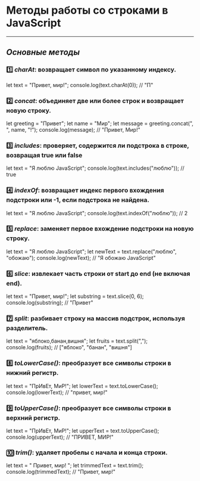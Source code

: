# Методы работы со строками в JavaScript

---

## _Основные методы_

### 1️⃣ _charAt_: возвращает символ по указанному индексу.
let text = "Привет, мир!";
console.log(text.charAt(0)); // "П"


### 2️⃣ _concat_: объединяет две или более строк и возвращает новую строку.
let greeting = "Привет";
let name = "Мир";
let message = greeting.concat(", ", name, "!");
console.log(message); // "Привет, Мир!"


### 3️⃣ _includes_: проверяет, содержится ли подстрока в строке, возвращая true или false
let text = "Я люблю JavaScript";
console.log(text.includes("люблю")); // true


###  4️⃣ _indexOf_: возвращает индекс первого вхождения подстроки или -1, если подстрока не найдена.
let text = "Я люблю JavaScript";
console.log(text.indexOf("люблю")); // 2


###  5️⃣ _replace_: заменяет первое вхождение подстроки на новую строку.
let text = "Я люблю JavaScript";
let newText = text.replace("люблю", "обожаю");
console.log(newText); // "Я обожаю JavaScript"



###  6️⃣ _slice_: извлекает часть строки от start до end (не включая end).
let text = "Привет, мир!";
let substring = text.slice(0, 6);
console.log(substring); // "Привет"


###  7️⃣ _split_: разбивает строку на массив подстрок, используя разделитель.
let text = "яблоко,банан,вишня";
let fruits = text.split(",");
console.log(fruits); // ["яблоко", "банан", "вишня"]

###  8️⃣ _toLowerCase()_: преобразует все символы строки в нижний регистр.
let text = "ПрИвЕт, МиР!";
let lowerText = text.toLowerCase();
console.log(lowerText); // "привет, мир!"

###  9️⃣ _toUpperCase()_: преобразует все символы строки в верхний регистр.
let text = "ПрИвЕт, МиР!";
let upperText = text.toUpperCase();
console.log(upperText); // "ПРИВЕТ, МИР!"

###  🔟 _trim()_: удаляет пробелы с начала и конца строки.
let text = "  Привет, мир!  ";
let trimmedText = text.trim();
console.log(trimmedText); // "Привет, мир!"
